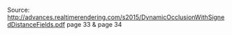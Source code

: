 Source: http://advances.realtimerendering.com/s2015/DynamicOcclusionWithSignedDistanceFields.pdf  page 33 & page 34